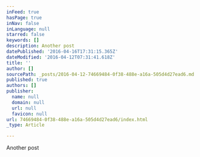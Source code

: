 ```yaml
---
inFeed: true
hasPage: true
inNav: false
inLanguage: null
starred: false
keywords: []
description: Another post
datePublished: '2016-04-16T17:31:15.365Z'
dateModified: '2016-04-12T07:31:41.618Z'
title: ''
author: []
sourcePath: _posts/2016-04-12-74669484-0f38-488e-a16a-505d4d27ead6.md
published: true
authors: []
publisher:
  name: null
  domain: null
  url: null
  favicon: null
url: 74669484-0f38-488e-a16a-505d4d27ead6/index.html
_type: Article

---
```

Another post